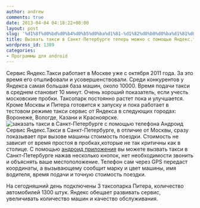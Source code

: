 ```yaml
---
author: andrew
comments: true
date: 2013-04-04 04:18:22+00:00
layout: post
slug: '%d1%8f%d0%bd%d0%b4%d0%b5%d0%ba%d1%81-%d1%82%d0%b0%d0%ba%d1%81%d0%b8'
title: Вызвать такси в Санкт-Петербурге теперь можно с помощью Яндекс.такси
wordpress_id: 1389
categories:
- Программы для android
---
```


Сервис Яндекс.Такси работает в Москве уже с октября 2011 года. За это время его отшлифовали и усовершенствовали. Среди конкурентов у Яндекса самая большая база машин, около 10000. Время подачи такси в среднем становит 10 минут. Очень хороший показатель, если учесть московские пробки. Таксопарк постоянно растет пока и улучшается. Кроме Москвы и Питера готовится к запуску и пока работает в тестовом режиме такси сервис от Яндекса в следующих городах: Воронеже, Вологде, Казани и Красноярске.![заказать такси в Санкт-Петербурге с помощью телефона Андроид](http://androidstory.org/wp-content/uploads/2013/03/Taxi-Yandex.jpg)Сервис Яндекс.Такси в Санкт-Петербурге, в отличие от Москвы, сразу показывает при вызове машины стоимость поездки. Стоимость не зависит от время простоя в пробках,которые не так критичны как в столице. С помощью [андроид приложения](https://play.google.com/store/apps/details?id=ru.yandex.taxi&hl=uk) вы можете вызвать такси в Санкт-Петербурге нажав несколько кнопок, нет необходимости звонить и объяснять ваше местоположение. Телефон сам через GPS передаст координаты, а вызывающему сообщит марку и цвет машины, имя водителя, время подачи и точную стоимость поездки.





На сегодняшний день подключены 3 таксопарка Питера, количество автомобилей 1300 штук. Яндекс обещает развивать сервис, увеличивать количество машин и качество обслуживания.
